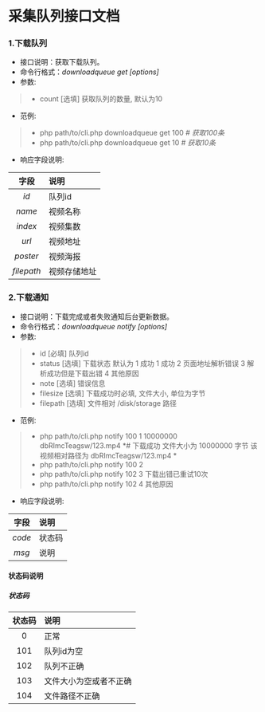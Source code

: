 # 采集队列接口文档

### 1.**下载队列**
* 接口说明：获取下载队列。
* 命令行格式：*downloadqueue get [options]*
* 参数:
>* count [选填] 获取队列的数量, 默认为10

* 范例:
>* php path/to/cli.php downloadqueue get 100 *# 获取100条*
>* php path/to/cli.php downloadqueue get 10 *# 获取10条*

* 响应字段说明:

| 字段 | 说明 |	  
| :--: | :-- |
|*id*|      队列id                            |
|*name*|视频名称                           |
|*index*|视频集数                           |
|*url*|      视频地址                             |
|*poster*|      视频海报                             |
|*filepath*|视频存储地址                       |


### 2.**下载通知**
* 接口说明：下载完成或者失败通知后台更新数据。
* 命令行格式：*downloadqueue notify [options]*
* 参数:
>* id [必填] 队列id
>* status [选填] 下载状态 默认为 1 成功
		1 成功
		2 页面地址解析错误
		3 解析成功但是下载出错
		4 其他原因
>* note [选填] 错误信息
>* filesize [选填] 下载成功时必填, 文件大小, 单位为字节
>* filepath [选填] 文件相对 /disk/storage 路径

* 范例:
>* php path/to/cli.php notify 100 1 10000000 dbRImcTeagsw/123.mp4 *# 下载成功 文件大小为 10000000 字节 该视频相对路径为 dbRImcTeagsw/123.mp4 *
>* php path/to/cli.php notify 100 2
>* php path/to/cli.php notify 102 3 下载出错已重试10次
>* php path/to/cli.php notify 102 4 其他原因

* 响应字段说明:

| 字段 | 说明 |	  
| :--: | :-- |
|*code*| 状态码 |
|*msg*| 说明 |



        
####  **状态码说明** 

##### 状态码 
| 状态码 |  说明 |	  
| :--: | :-- |
| 0 | 正常 |
| 101 | 队列id为空 |
| 102 | 队列不正确 |
| 103 | 文件大小为空或者不正确 |
| 104 | 文件路径不正确 |